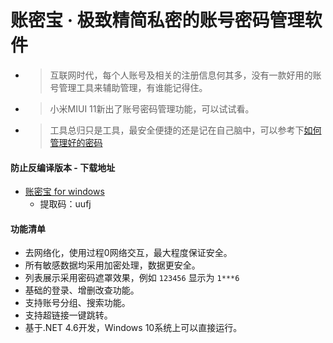 # 账密宝 · 极致精简私密的账号密码管理软件

* > 互联网时代，每个人账号及相关的注册信息何其多，没有一款好用的账号管理工具来辅助管理，有谁能记得住。
* > 小米MIUI 11新出了账号密码管理功能，可以试试看。
* > 工具总归只是工具，最安全便捷的还是记在自己脑中，可以参考下[如何管理好的密码](http://soye360.com/book/bdg/knowledge/glmm.html)

#### 防止反编译版本 - 下载地址
* [账密宝 for windows](https://pan.baidu.com/s/1uxd2ZC8UJznlLglKa_M9MA)
  * 提取码：uufj
  
#### 功能清单
* 去网络化，使用过程0网络交互，最大程度保证安全。
* 所有敏感数据均采用加密处理，数据更安全。
* 列表展示采用密码遮罩效果，例如 `123456` 显示为 `1***6`
* 基础的登录、增删改查功能。
* 支持账号分组、搜索功能。
* 支持超链接一键跳转。
* 基于.NET 4.6开发，Windows 10系统上可以直接运行。